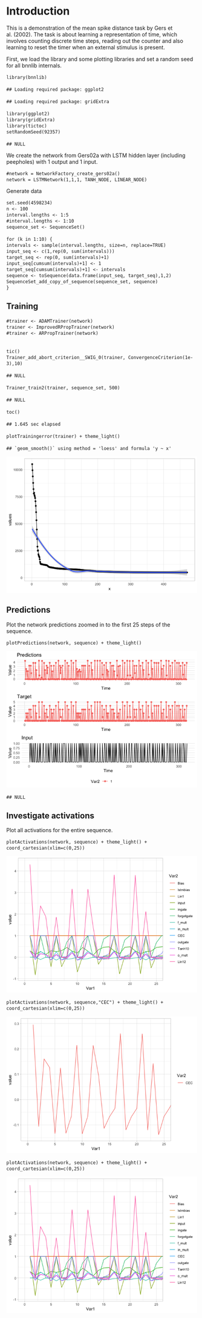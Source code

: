Introduction
============

This is a demonstration of the mean spike distance task by Gers et
al. (2002). The task is about learning a representation of time, which
involves counting discrete time steps, reading out the counter and also
learning to reset the timer when an external stimulus is present.

First, we load the library and some plotting libraries and set a random
seed for all bnnlib internals.

    library(bnnlib)

    ## Loading required package: ggplot2

    ## Loading required package: gridExtra

    library(ggplot2)
    library(gridExtra)
    library(tictoc)
    setRandomSeed(92357)

    ## NULL

We create the network from Gers02a with LSTM hidden layer (including
peepholes) with 1 output and 1 input.

    #network = NetworkFactory_create_gers02a()
    network = LSTMNetwork(1,1,1, TANH_NODE, LINEAR_NODE)

Generate data

    set.seed(4598234)
    n <- 100
    interval.lengths <- 1:5
    #interval.lengths <- 1:10
    sequence_set <- SequenceSet()

    for (k in 1:10) {
    intervals <- sample(interval.lengths, size=n, replace=TRUE)
    input_seq <- c(1,rep(0, sum(intervals)))
    target_seq <- rep(0, sum(intervals)+1)
    input_seq[cumsum(intervals)+1] <- 1
    target_seq[cumsum(intervals)+1] <- intervals
    sequence <- toSequence(data.frame(input_seq, target_seq),1,2)
    SequenceSet_add_copy_of_sequence(sequence_set, sequence)
    }

Training
--------

    #trainer <- ADAMTrainer(network)
    trainer <- ImprovedRPropTrainer(network)
    #trainer <- ARPropTrainer(network)


    tic()
    Trainer_add_abort_criterion__SWIG_0(trainer, ConvergenceCriterion(1e-3),10)

    ## NULL

    Trainer_train2(trainer, sequence_set, 500)

    ## NULL

    toc()

    ## 1.645 sec elapsed

    plotTrainingerror(trainer) + theme_light()

    ## `geom_smooth()` using method = 'loess' and formula 'y ~ x'

![](msd_files/figure-markdown_strict/unnamed-chunk-4-1.png)

Predictions
-----------

Plot the network predictions zoomed in to the first 25 steps of the
sequence.

    plotPredictions(network, sequence) + theme_light()

![](msd_files/figure-markdown_strict/unnamed-chunk-5-1.png)

    ## NULL

Investigate activations
-----------------------

Plot all activations for the entire sequence.

    plotActivations(network, sequence) + theme_light() +   coord_cartesian(xlim=c(0,25))

![](msd_files/figure-markdown_strict/unnamed-chunk-6-1.png)

    plotActivations(network, sequence,"CEC") + theme_light() +   coord_cartesian(xlim=c(0,25))

![](msd_files/figure-markdown_strict/unnamed-chunk-6-2.png)

    plotActivations(network, sequence) + theme_light() +   coord_cartesian(xlim=c(0,25))

![](msd_files/figure-markdown_strict/unnamed-chunk-6-3.png)
